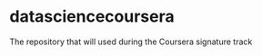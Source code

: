 datasciencecoursera
===================

The repository that will used during the Coursera signature track
